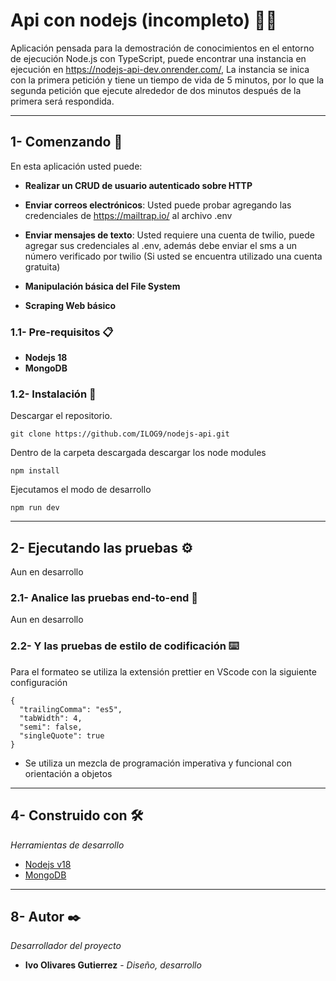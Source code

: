 # Api con nodejs (incompleto) 🐱‍👤

Aplicación pensada para la demostración de conocimientos en el entorno de ejecución Node.js con TypeScript, puede encontrar una instancia en ejecución en https://nodejs-api-dev.onrender.com/, La instancia se inica con la primera petición y tiene un tiempo de vida de 5 minutos, por lo que la segunda petición que ejecute alrededor de dos minutos después de la primera será respondida.

---

## 1- Comenzando 🚀

En esta aplicación usted puede:

-   **Realizar un CRUD de usuario autenticado sobre HTTP**

-   **Enviar correos electrónicos**: Usted puede probar agregando las credenciales de https://mailtrap.io/ al archivo .env

-   **Enviar mensajes de texto**: Usted requiere una cuenta de twilio, puede agregar sus credenciales al .env, además debe enviar el sms a un número verificado por twilio (Si usted se encuentra utilizado una cuenta gratuita)

-   **Manipulación básica del File System**

-   **Scraping Web básico**

### 1.1- Pre-requisitos 📋

-   **Nodejs 18**
-   **MongoDB**

### 1.2- Instalación 🔧

Descargar el repositorio.

```
git clone https://github.com/ILOG9/nodejs-api.git
```

Dentro de la carpeta descargada descargar los node modules

```
npm install
```

Ejecutamos el modo de desarrollo

```
npm run dev
```

---

## 2- Ejecutando las pruebas ⚙️

Aun en desarrollo

### 2.1- Analice las pruebas end-to-end 🔩

Aun en desarrollo

### 2.2- Y las pruebas de estilo de codificación ⌨️

Para el formateo se utiliza la extensión prettier en VScode con la siguiente configuración

```
{
  "trailingComma": "es5",
  "tabWidth": 4,
  "semi": false,
  "singleQuote": true
}
```

-   Se utiliza un mezcla de programación imperativa y funcional con orientación a objetos

---

## 4- Construido con 🛠️

_Herramientas de desarrollo_

-   [Nodejs v18](https://nodejs.org/en/)
-   [MongoDB](https://www.mongodb.com/)

---

## 8- Autor ✒️

_Desarrollador del proyecto_

-   **Ivo Olivares Gutierrez** - _Diseño, desarrollo_
